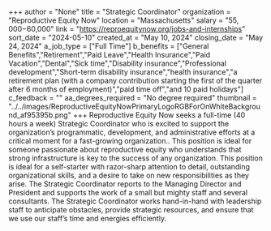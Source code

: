 +++
author = "None"
title = "Strategic Coordinator"
organization = "Reproductive Equity Now"
location = "Massachusetts"
salary = "$55,000-$60,000"
link = "https://reproequitynow.org/jobs-and-internships"
sort_date = "2024-05-10"
created_at = "May 10, 2024"
closing_date = "May 24, 2024"
a_job_type = ["Full Time"]
b_benefits = ["General Benefits","Retirement","Paid Leave","Health Insurance","Paid Vacation","Dental","Sick time","Disability insurance","Professional development","Short-term disability insurance","health insurance","a retirement plan (with a company contribution starting the first of the quarter after 6 months of employment)","paid time off","and 10 paid holidays"]
c_feedback = ""
aa_degrees_required = "No degree required"
thumbnail = "../../images/ReproductiveEquityNowPrimaryLogoRGBForOnWhiteBackground_af95395b.png"
+++
Reproductive Equity Now seeks a full-time (40 hours a week) Strategic Coordinator who is excited to support the organization’s programmatic, development, and administrative efforts at a critical moment for a fast-growing organization.. This position is ideal for someone passionate about reproductive equity who understands that strong infrastructure is key to the success of any organization. This position is ideal for a self-starter with razor-sharp attention to detail, outstanding organizational skills, and a desire to take on new responsibilities as they arise.  The Strategic Coordinator reports to the Managing Director and President and supports the work of a small but mighty staff and several consultants. The Strategic Coordinator works hand-in-hand with leadership staff to anticipate obstacles, provide strategic resources,  and ensure that we use our staff’s time and energies efficiently. 
